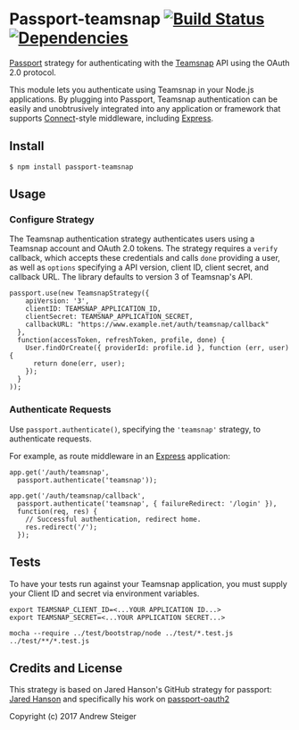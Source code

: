 # Passport-teamsnap [![Build Status](https://travis-ci.org/7elephants/passport-teamsnap.svg?branch=master)](https://travis-ci.org/7elephants/passport-teamsnap) [![Dependencies](https://david-dm.org/7elephants/passport-teamsnap.svg)](https://david-dm.org/7elephants/passport-teamsnap)

[Passport](http://passportjs.org/) strategy for authenticating with the [Teamsnap](https://www.teamsnap.com/)
API using the OAuth 2.0 protocol.

This module lets you authenticate using Teamsnap in your Node.js applications.
By plugging into Passport, Teamsnap authentication can be easily and
unobtrusively integrated into any application or framework that supports
[Connect](http://www.senchalabs.org/connect/)-style middleware, including
[Express](http://expressjs.com/).

## Install
    $ npm install passport-teamsnap

## Usage
### Configure Strategy

The Teamsnap authentication strategy authenticates users using a Teamsnap account
and OAuth 2.0 tokens.  The strategy requires a `verify` callback, which accepts
these credentials and calls `done` providing a user, as well as `options`
specifying a API version, client ID, client secret, and callback URL. The library
defaults to version 3 of Teamsnap's API.

    passport.use(new TeamsnapStrategy({
        apiVersion: '3',
        clientID: TEAMSNAP_APPLICATION_ID,
        clientSecret: TEAMSNAP_APPLICATION_SECRET,
        callbackURL: "https://www.example.net/auth/teamsnap/callback"
      },
      function(accessToken, refreshToken, profile, done) {
        User.findOrCreate({ providerId: profile.id }, function (err, user) {
          return done(err, user);
        });
      }
    ));

### Authenticate Requests
Use `passport.authenticate()`, specifying the `'teamsnap'` strategy, to
authenticate requests.

For example, as route middleware in an [Express](http://expressjs.com/)
application:

    app.get('/auth/teamsnap',
      passport.authenticate('teamsnap'));

    app.get('/auth/teamsnap/callback', 
      passport.authenticate('teamsnap', { failureRedirect: '/login' }),
      function(req, res) {
        // Successful authentication, redirect home.
        res.redirect('/');
      });

## Tests
To have your tests run against your Teamsnap application, you must supply your Client ID and secret via environment variables.

    export TEAMSNAP_CLIENT_ID=<...YOUR APPLICATION ID...>
    export TEAMSNAP_SECRET=<...YOUR APPLICATION SECRET...>

    mocha --require ../test/bootstrap/node ../test/*.test.js ../test/**/*.test.js

## Credits and License
This strategy is based on Jared Hanson's GitHub strategy for passport: [Jared Hanson](http://github.com/jaredhanson) and specifically his work on [passport-oauth2](http://github.com/jaredhanson/passport-oauth2)

Copyright (c) 2017 Andrew Steiger
